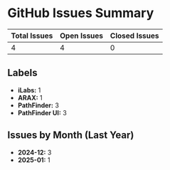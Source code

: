 # GitHub Issues Summary

| Total Issues | Open Issues | Closed Issues |
|-------------|------------|--------------|
| 4 | 4 | 0 |

## Labels
- **iLabs:** 1
- **ARAX:** 1
- **PathFinder:** 3
- **PathFinder UI:** 3

## Issues by Month (Last Year)
- **2024-12:** 3
- **2025-01:** 1
